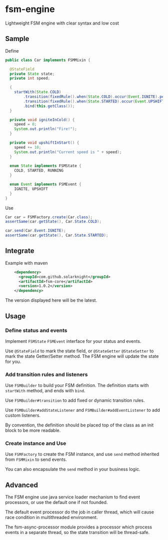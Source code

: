 # fsm-engine

Lightweight FSM engine with clear syntax and low cost

## Sample

Define

```java
public class Car implements FSMMixin {

  @StateField
  private State state;
  private int speed;

  {
    startWith(State.COLD)
        .transition(fixedRule().when(State.COLD).occur(Event.IGNITE).perform(Car::igniteInCold).transfer(State.STARTED))
        .transition(fixedRule().when(State.STARTED).occur(Event.UPSHIFT).perform(Car::upshiftInStart).transfer(State.RUNNING))
        .bind(this.getClass());
  }

  private void igniteInCold() {
    speed = 0;
    System.out.println("Fire!");
  }

  private void upshiftInStart() {
    speed += 10;
    System.out.println("Current speed is " + speed);
  }
  
  enum State implements FSMState {
    COLD, STARTED, RUNNING
  }

  enum Event implements FSMEvent {
    IGNITE, UPSHIFT
  }
}
```

Use

```java
Car car = FSMFactory.create(Car.class);
assertSame(car.getState(), Car.State.COLD);

car.send(Car.Event.IGNITE);
assertSame(car.getState(), Car.State.STARTED);
```

## Integrate

Example with maven

```xml
    <dependency>
      <groupId>com.github.solarknight</groupId>
      <artifactId>fsm-core</artifactId>
      <version>1.0.2</version>
    </dependency>
```

The version displayed here will be the latest.

## Usage

### Define status and events

Implement `FSMState` `FSMEvent` interface for your status and events.

Use `@StateField` to mark the state field, or `@StateGetter` `@StateSetter` to mark the state Getter/Setter method. The FSM engine will update the state for you.

### Add transition rules and listeners

Use `FSMBuilder` to build your FSM definition. The definition starts with `startWith` method, and ends with `bind`.

Use `FSMBuilder#transition` to add fixed or dynamic transition rules.

Use `FSMBuilder#addStateListener` and `FSMBuilder#addEventListener` to add custom listeners.

By convention, the definition should be placed top of the class as an init block to be more readable.

### Create instance and Use

Use `FSMFactory` to create the FSM instance, and use `send` method inherited from `FSMMixin` to send events.

You can also encapsulate the `send` method in your business logic.

## Advanced

The FSM engine use java service loader mechanism to find event processors, or use the default one if not founded. 

The default event processor do the job in caller thread, which will cause race condition in multithreaded environment.

The fsm-async-processor module provides a processor which process events in a separate thread, so the state transition will be thread-safe.
